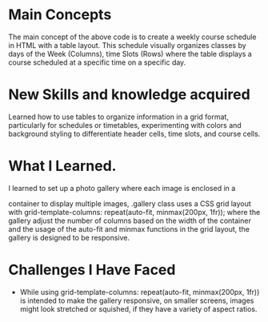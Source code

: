 # Main Concepts
The main concept of the above code is to create a weekly course schedule in HTML with a table layout. This schedule visually organizes classes by days of the Week (Columns), time Slots (Rows) where the table displays a course scheduled at a specific time on a specific day.

# New Skills and knowledge acquired
Learned how to use tables to organize information in a grid format, particularly for schedules or timetables, experimenting with colors and background styling to differentiate header cells, time slots, and course cells.

# What I Learned.
I learned to set up  a photo gallery where each image is enclosed in a <div class="gallery"> container to display multiple images, .gallery class uses a CSS grid layout with grid-template-columns: repeat(auto-fit, minmax(200px, 1fr)); where the gallery adjust the number of columns based on the width of the container and the usage of the auto-fit and minmax functions in the grid layout, the gallery is designed to be responsive.

# Challenges I Have Faced
-  While using grid-template-columns: repeat(auto-fit, minmax(200px, 1fr)) is intended to make the gallery responsive, on smaller screens, images might look stretched or squished, if they have a variety of aspect ratios.